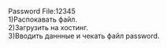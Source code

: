 Password File:12345<br>
1)Распокавать файл.<br>
2)Загрузить на хостинг.<br>
3)Вводить даннные и чекать файл password.<br>

